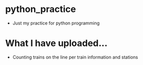 # python_practice
- Just my practice for python programming

# What I have uploaded...
- Counting trains on the line per train information and stations 

